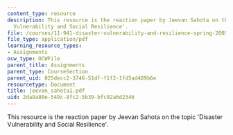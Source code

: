 ```yaml
---
content_type: resource
description: This resource is the reaction paper by Jeevan Sahota on the topic 'Disaster
  Vulnerability and Social Resilience'.
file: /courses/11-941-disaster-vulnerability-and-resilience-spring-2005/2da9a80e549c8fc25b39bfc92a6d2346_jeevan_sahota1.pdf
file_type: application/pdf
learning_resource_types:
- Assignments
ocw_type: OCWFile
parent_title: Assignments
parent_type: CourseSection
parent_uid: 025decc2-3746-51df-f1f2-1fd5ad489b6e
resourcetype: Document
title: jeevan_sahota1.pdf
uid: 2da9a80e-549c-8fc2-5b39-bfc92a6d2346
---
```

This resource is the reaction paper by Jeevan Sahota on the topic 'Disaster Vulnerability and Social Resilience'.

